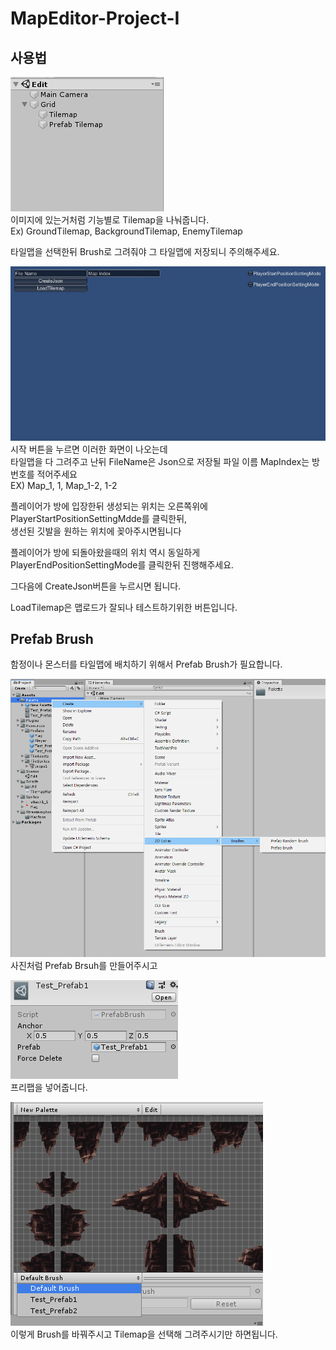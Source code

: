 # MapEditor-Project-I

## 사용법
![Tilemap](Images/Tilemap.png)<br>
이미지에 있는거처럼 기능별로 Tilemap을 나눠줍니다.<br>
Ex) GroundTilemap, BackgroundTilemap, EnemyTilemap<br>

타일맵을 선택한뒤 Brush로 그려줘야 그 타일맵에 저장되니 주의해주세요.<br>

![GameScene](Images/GameScene.png)<br>
시작 버튼을 누르면 이러한 화면이 나오는데<br>
타일맵을 다 그려주고 난뒤 FileName은 Json으로 저장될 파일 이름 MapIndex는 방번호를 적어주세요<br>
EX) Map_1, 1, Map_1-2, 1-2<br>

플레이어가 방에 입장한뒤 생성되는 위치는 오른쪽위에 PlayerStartPositionSettingMdde를 클릭한뒤,<br>
생선된 깃발을 원하는 위치에 꽂아주시면됩니다<br>

플레이어가 방에 되돌아왔을때의 위치 역시 동일하게 PlayerEndPositionSettingMode를 클릭한뒤 진행해주세요.<br>

그다음에 CreateJson버튼을 누르시면 됩니다.<br>

LoadTilemap은 맵로드가 잘되나 테스트하기위한 버튼입니다.<br>

## Prefab Brush
함정이나 몬스터를 타일맵에 배치하기 위해서 Prefab Brush가 필요합니다.<br>

![PrefabBrush](Images/PrefabBrush.png)<br>
사진처럼 Prefab Brsuh를 만들어주시고<br>

![PrefabBrushSetting](Images/PrefabBrushSetting.png)<br>
프리팹을 넣어줍니다.<br>

![ChangeBrush](Images/ChangeBrush.png)<br>
이렇게 Brush를 바꿔주시고 Tilemap을 선택해 그려주시기만 하면됩니다.<br>
